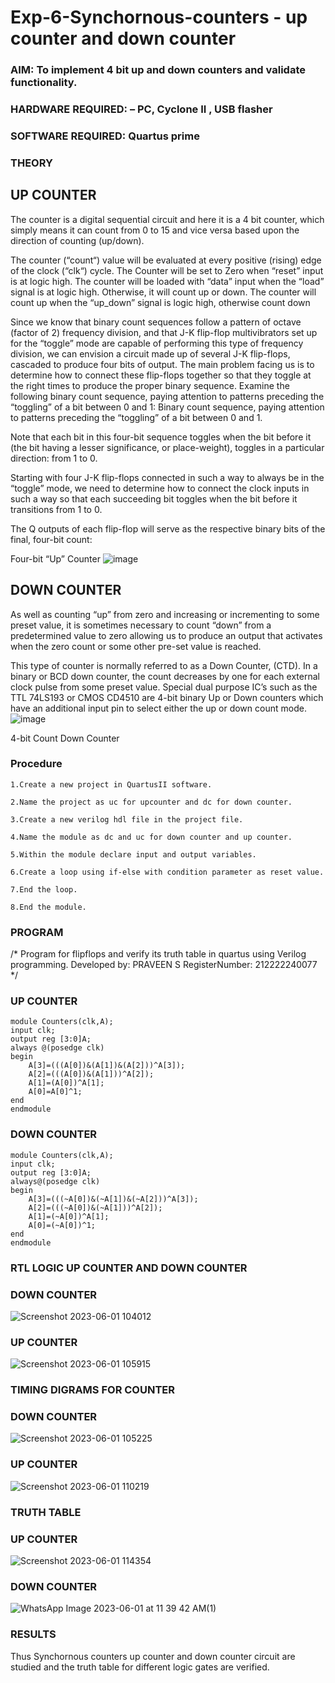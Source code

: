 # Exp-6-Synchornous-counters - up counter and down counter 
### AIM: To implement 4 bit up and down counters and validate  functionality.
### HARDWARE REQUIRED:  – PC, Cyclone II , USB flasher
### SOFTWARE REQUIRED:   Quartus prime
### THEORY 

## UP COUNTER 
The counter is a digital sequential circuit and here it is a 4 bit counter, which simply means it can count from 0 to 15 and vice versa based upon the direction of counting (up/down). 

The counter (“count“) value will be evaluated at every positive (rising) edge of the clock (“clk“) cycle.
The Counter will be set to Zero when “reset” input is at logic high.
The counter will be loaded with “data” input when the “load” signal is at logic high. Otherwise, it will count up or down.
The counter will count up when the “up_down” signal is logic high, otherwise count down

Since we know that binary count sequences follow a pattern of octave (factor of 2) frequency division, and that J-K flip-flop multivibrators set up for the “toggle” mode are capable of performing this type of frequency division, we can envision a circuit made up of several J-K flip-flops, cascaded to produce four bits of output.
The main problem facing us is to determine how to connect these flip-flops together so that they toggle at the right times to produce the proper binary sequence.
Examine the following binary count sequence, paying attention to patterns preceding the “toggling” of a bit between 0 and 1:
Binary count sequence, paying attention to patterns preceding the “toggling” of a bit between 0 and 1.

Note that each bit in this four-bit sequence toggles when the bit before it (the bit having a lesser significance, or place-weight), toggles in a particular direction: from 1 to 0.



 
 

Starting with four J-K flip-flops connected in such a way to always be in the “toggle” mode, we need to determine how to connect the clock inputs in such a way so that each succeeding bit toggles when the bit before it transitions from 1 to 0.

The Q outputs of each flip-flop will serve as the respective binary bits of the final, four-bit count:

 
 

Four-bit “Up” Counter
![image](https://user-images.githubusercontent.com/36288975/169644758-b2f4339d-9532-40c5-af40-8f4f8c942e2c.png)



## DOWN COUNTER 

As well as counting “up” from zero and increasing or incrementing to some preset value, it is sometimes necessary to count “down” from a predetermined value to zero allowing us to produce an output that activates when the zero count or some other pre-set value is reached.

This type of counter is normally referred to as a Down Counter, (CTD). In a binary or BCD down counter, the count decreases by one for each external clock pulse from some preset value. Special dual purpose IC’s such as the TTL 74LS193 or CMOS CD4510 are 4-bit binary Up or Down counters which have an additional input pin to select either the up or down count mode.
![image](https://user-images.githubusercontent.com/36288975/169644844-1a14e123-7228-4ed8-81a9-eb937dff4ac8.png)


4-bit Count Down Counter
### Procedure
	1.Create a new project in QuartusII software.

	2.Name the project as uc for upcounter and dc for down counter.

	3.Create a new verilog hdl file in the project file.

	4.Name the module as dc and uc for down counter and up counter.

	5.Within the module declare input and output variables.

	6.Create a loop using if-else with condition parameter as reset value.

	7.End the loop.

	8.End the module.


### PROGRAM 
/*
Program for flipflops  and verify its truth table in quartus using Verilog programming.
Developed by: PRAVEEN S
RegisterNumber:  212222240077
*/
### UP COUNTER
```
module Counters(clk,A);
input clk;
output reg [3:0]A;
always @(posedge clk)
begin
	A[3]=(((A[0])&(A[1])&(A[2]))^A[3]);
	A[2]=(((A[0])&(A[1]))^A[2]);
	A[1]=(A[0])^A[1];
	A[0]=A[0]^1;
end
endmodule
```
### DOWN COUNTER
```
module Counters(clk,A);
input clk;
output reg [3:0]A;
always@(posedge clk)
begin
	A[3]=(((~A[0])&(~A[1])&(~A[2]))^A[3]);
	A[2]=(((~A[0])&(~A[1]))^A[2]);
	A[1]=(~A[0])^A[1];
	A[0]=(~A[0])^1;
end
endmodule
```





### RTL LOGIC UP COUNTER AND DOWN COUNTER  
### DOWN COUNTER



![Screenshot 2023-06-01 104012](https://github.com/praveenst13/Exp-7-Synchornous-counters-/assets/118787793/43ccd41e-1a56-4a3c-96ba-623c53f5a904)

### UP COUNTER

![Screenshot 2023-06-01 105915](https://github.com/praveenst13/Exp-7-Synchornous-counters-/assets/118787793/bd2e772e-0b23-4759-b9be-44bfee70ec0f)


### TIMING DIGRAMS FOR COUNTER  

### DOWN COUNTER
![Screenshot 2023-06-01 105225](https://github.com/praveenst13/Exp-7-Synchornous-counters-/assets/118787793/f5fede7f-a581-47e2-99c1-0617f69e8f1b)


### UP COUNTER
![Screenshot 2023-06-01 110219](https://github.com/praveenst13/Exp-7-Synchornous-counters-/assets/118787793/b8eba379-f7dd-42fc-9e1f-5a6a5f875148)



### TRUTH TABLE 

### UP COUNTER



![Screenshot 2023-06-01 114354](https://github.com/praveenst13/Exp-7-Synchornous-counters-/assets/118787793/486adbfd-1eed-4cce-b090-ba4a18011e60)

### DOWN COUNTER

![WhatsApp Image 2023-06-01 at 11 39 42 AM(1)](https://github.com/praveenst13/Exp-7-Synchornous-counters-/assets/118787793/664f2e62-1af2-4ad0-a338-0129b04798a5)





### RESULTS 
Thus Synchornous counters up counter and down counter circuit are studied and the truth table for different logic gates are verified.
